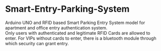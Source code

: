 # Smart-Entry-Parking-System
Arduino UNO and RFID based Smart Parking Entry System model for apartment and office entry authentication system.  
Only users with authenticated and legitimate RFID Cards are allowed to enter. For VIPs without cards to enter, there is a bluetooth module through which security can grant entry.

